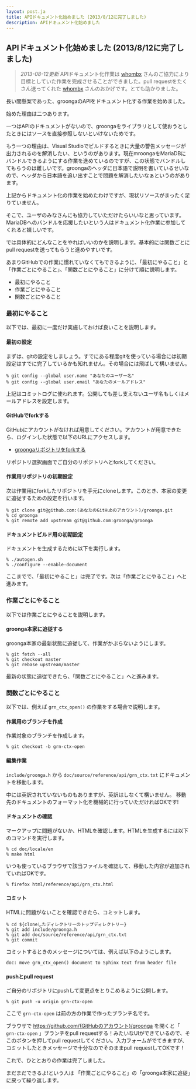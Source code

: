 ```yaml
---
layout: post.ja
title: APIドキュメント化始めました (2013/8/12に完了しました)
description: APIドキュメント化始めました
---
```


APIドキュメント化始めました (2013/8/12に完了しました)
-----------------------------------------------------

> *2013-08-12更新* APIドキュメント化作業は
> [whombx](https://github.com/whombx) さんのご協力により目標としていた作業を完成させることができました。pull requestをたくさん送ってくれた [whombx](https://github.com/whombx)
> さんのおかげです。とても助かりました。

長い間懸案であった、groongaのAPIをドキュメント化する作業を始めました。

始めた理由は二つあります。

一つはAPIのドキュメントがないので、groongaをライブラリとして使おうとしたときにはソースを直接参照しないといけないためです。

もう一つの理由は、Visual
Studioでビルドするときに大量の警告メッセージが出力されるのを解消したい、というのがあります。現在mroongaをMariaDBにバンドルできるようにする作業を進めているのですが、この状態でバンドルしてもらうのは難しいです。groongaのヘッダに日本語で説明を書いているせいなので、ヘッダから日本語を追い出すことで問題を解消したいなぁというのがあります。

上記からドキュメント化の作業を始めたわけですが、現状リソースがまったく足りていません。

そこで、ユーザのみなさんにも協力していただけたらいいなと思っています。MariaDBへのバンドルを応援したいという人はドキュメント化作業に参加してくれると嬉しいです。

では具体的にどんなことをやればいいのかを説明します。基本的には関数ごとにpull
requestを送ってもらうと進めやすいです。

あまりGitHubでの作業に慣れていなくてもできるように、「最初にやること」と「作業ごとにやること」、「関数ごとにやること」に分けて順に説明します。

-   最初にやること
-   作業ごとにやること
-   関数ごとにやること

### 最初にやること

以下では、最初に一度だけ実施しておけば良いことを説明します。

#### 最初の設定

まずは、gitの設定をしましょう。すでにある程度gitを使っている場合には初期設定はすでに完了しているかも知れません。その場合には飛ばして構いません。

    % git config --global user.name "あなたのユーザー名"
    % git config --global user.email "あなたのメールアドレス"

上記はコミットログに使われます。公開しても差し支えないユーザ名もしくはメールアドレスを設定します。

#### GitHubでforkする

GitHubにアカウントがなければ用意してください。アカウントが用意できたら、ログインした状態で以下のURLにアクセスします。

-   [groongaリポジトリをforkする](https://github.com/groonga/groonga/fork)

リポジトリ選択画面でご自分のリポジトリへとforkしてください。

#### 作業用リポジトリの初期設定

次は作業用にforkしたリポジトリを手元にcloneします。このとき、本家の変更に追従するための設定を行います。

    % git clone git@github.com:(あなたのGitHubのアカウント)/groonga.git
    % cd groonga
    % git remote add upstream git@github.com:groonga/groonga

#### ドキュメントビルド用の初期設定

ドキュメントを生成するために以下を実行します。

    % ./autogen.sh
    % ./configure --enable-document

ここまでで、「最初にやること」は完了です。次は「作業ごとにやること」へと進みます。

### 作業ごとにやること

以下では作業ごとにやることを説明します。

#### groonga本家に追従する

groonga本家の最新状態に追従して、作業がかぶらないようにします。

    % git fetch --all
    % git checkout master
    % git rebase upstream/master

最新の状態に追従できたら、「関数ごとにやること」へと進みます。

### 関数ごとにやること

以下では、例えば `grn_ctx_open()` の作業をする場合で説明します。

#### 作業用のブランチを作成

作業対象のブランチを作成します。

    % git checkout -b grn-ctx-open

#### 編集作業

`include/groonga.h` から `doc/source/reference/api/grn_ctx.txt`
にドキュメントを移動します。

中には英訳されていないものもありますが、英訳はしなくて構いません。
移動先のドキュメントのフォーマット化を機械的に行っていただければOKです!

#### ドキュメントの確認

マークアップに問題がないか、HTMLを確認します。HTMLを生成するには以下のコマンドを実行します。

    % cd doc/locale/en
    % make html

いつも使っているブラウザで該当ファイルを確認して、移動した内容が追加されていればOKです。

    % firefox html/reference/api/grn_ctx.html

#### コミット

HTMLに問題がないことを確認できたら、コミットします。

    % cd ${cloneしたディレクトリーのトップディレクトリー}
    % git add include/groonga.h
    % git add doc/source/reference/api/grn_ctx.txt
    % git commit

コミットするときのメッセージについては、例えば以下のようにします。

    doc: move grn_ctx_open() document to Sphinx text from header file

#### pushとpull request

ご自分のリポジトリにpushして変更点をとりこめるように公開します。

    % git push -u origin grn-ctx-open

ここで `grn-ctx-open` は前の方の作業で作ったブランチ名です。

ブラウザで https://github.com/(GitHubのアカウント)/groonga を開くと「
`grn-ctx-open` 」ブランチをpull
requestする！みたいなUIができているので、そこのボタンを押してpull
requestしてください。入力フォームがでてきますが、コミットしたときメッセージで十分なのでそのままpull
requestしてOKです！

これで、ひととおりの作業は完了しました。

まだまだできるよ!という人は
「作業ごとにやること」の「groonga本家に追従」に戻って繰り返します。
